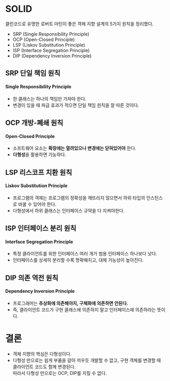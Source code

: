 # SOLID
클린코드로 유명한 로버트 마틴이 좋은 객체 지향 설계의 5가지 원칙을 정리했다.
- SRP (Single Responsibility Principle)
- OCP (Open-Closed Principle)
- LSP (Liskov Substitution Principle)
- ISP (Interface Segregation Principle)
- DIP (Dependency Inversion Principle)

## SRP 단일 책임 원칙
#### Single Responsibility Principle
- 한 클래스는 하나의 책임만 가져야 한다.
- 변경이 있을 때 파급 효과가 적으면 단일 책임 원칙을 잘 따른 것이다.

## OCP 개방-폐쇄 원칙
#### Open-Closed Principle
- 소프트웨어 요소는 <b>확장에는 열려있으나 변경에는 닫혀있어야</b> 한다.
- <b>다형성</b>을 활용하면 가능하다.

## LSP 리스코프 치환 원칙
#### Liskov Substitution Principle
- 프로그램의 객체는 프로그램의 정확성을 깨뜨리지 않으면서 하위 타입의 인스턴스로 바꿀 수 있어야 한다.
- 다형성에서 하위 클래스는 인터페이스 규약을 다 지켜야한다.

## ISP 인터페이스 분리 원칙
#### Interface Segregation Principle
- 특정 클라이언트를 위한 인터페이스 여러 개가 범용 인터페이스 하나보다 낫다.
- 인터페이스를 상세히 분리할 수록 명확해지고, 대체 가능성이 높아진다.

## DIP 의존 역전 원칙
#### Dependency Inversion Principle
- 프로그래머는 <b>추상화에 의존해야지, 구체화에 의존하면 안된다.</b>
- 즉, 클라이언트 코드가 구현 클래스에 의존하지 말고 인터페이스에 의존하라는 뜻이다.

# 결론
- 객체 지향의 핵심은 다형성이다.
- 다형성 만으로는 쉽게 부품을 갈아 끼우듯 개발할 수 없고, 구현 객체를 변경할 때 클라이언트 코드도 함께 변경된다.  
  따라서 다형성 만으로는 OCP, DIP를 지킬 수 없다.